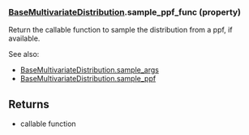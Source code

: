 ### [BaseMultivariateDistribution](BaseMultivariateDistribution.md).sample_ppf_func (property)




Return the callable function to sample the distribution from a ppf, if available.

See also:

* [BaseMultivariateDistribution.sample_args](BaseMultivariateDistribution.sample_args.md)
* [BaseMultivariateDistribution.sample_ppf](BaseMultivariateDistribution.sample_ppf.md)

Returns
---------
* callable function

